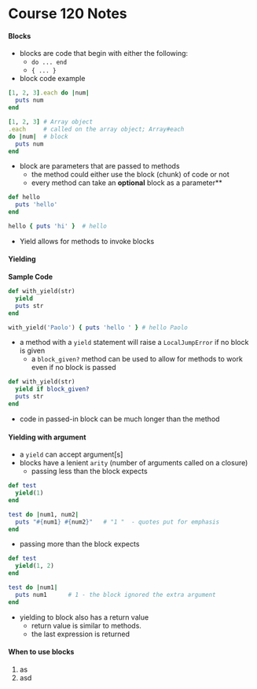 # Course 120 Notes

#### Blocks

* blocks are code that begin with either the following:
  * `do ... end`
  * `{ ... }`
* block code example
```ruby
[1, 2, 3].each do |num|
  puts num
end

[1, 2, 3] # Array object
.each     # called on the array object; Array#each
do |num|  # block
  puts num
end
```
* block are parameters that are passed to methods
  * the method could either use the block (chunk) of code or not
  * every method can take an **optional** block as a parameter**
```ruby
def hello
  puts 'hello'
end

hello { puts 'hi' }  # hello
```
* Yield allows for methods to invoke blocks

#### Yielding

**Sample Code**
```ruby
def with_yield(str)
  yield
  puts str
end

with_yield('Paolo') { puts 'hello ' } # hello Paolo
```
* a method with a `yield` statement will raise a `LocalJumpError` if no block is given
  * a `block_given?` method can be used to allow for methods to work even if no block is passed
```ruby
def with_yield(str)
  yield if block_given?
  puts str
end
```
* code in passed-in block can be much longer than the method

#### Yielding with argument

* a `yield` can accept argument[s]
* blocks have a lenient `arity` (number of arguments called on a closure)
  * passing less than the block expects
```ruby
def test
  yield(1)
end

test do |num1, num2|
  puts "#{num1} #{num2}"   # "1 "  - quotes put for emphasis
end
```
  * passing more than the block expects
```ruby
def test
  yield(1, 2)
end

test do |num1|
  puts num1      # 1 - the block ignored the extra argument
end
```
* yielding to block also has a return value
  * return value is similar to methods.
  * the last expression is returned

#### When to use blocks

1. as
2. asd